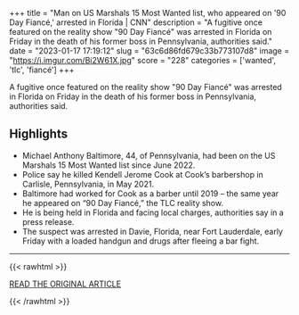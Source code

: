 +++
title = "Man on US Marshals 15 Most Wanted list, who appeared on '90 Day Fiancé,' arrested in Florida | CNN"
description = "A fugitive once featured on the reality show \"90 Day Fiancé\" was arrested in Florida on Friday in the death of his former boss in Pennsylvania, authorities said."
date = "2023-01-17 17:19:12"
slug = "63c6d86fd679c33b773107d8"
image = "https://i.imgur.com/Bi2W61X.jpg"
score = "228"
categories = ['wanted', 'tlc', 'fiancé']
+++

A fugitive once featured on the reality show \"90 Day Fiancé\" was arrested in Florida on Friday in the death of his former boss in Pennsylvania, authorities said.

## Highlights

- Michael Anthony Baltimore, 44, of Pennsylvania, had been on the US Marshals 15 Most Wanted list since June 2022.
- Police say he killed Kendell Jerome Cook at Cook’s barbershop in Carlisle, Pennsylvania, in May 2021.
- Baltimore had worked for Cook as a barber until 2019 – the same year he appeared on “90 Day Fiancé,” the TLC reality show.
- He is being held in Florida and facing local charges, authorities say in a press release.
- The suspect was arrested in Davie, Florida, near Fort Lauderdale, early Friday with a loaded handgun and drugs after fleeing a bar fight.

---

{{< rawhtml >}}
  <p class="article-category">
    <a target="_blank" href="https://www.cnn.com/2023/01/14/us/90-day-fiance-fugitive-arrest/index.html">READ THE ORIGINAL ARTICLE</a>
  </p>
{{< /rawhtml >}}
